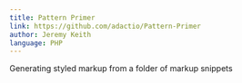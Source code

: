 ```yaml
---
title: Pattern Primer
link: https://github.com/adactio/Pattern-Primer
author: Jeremy Keith
language: PHP
---
```

Generating styled markup from a folder of markup snippets